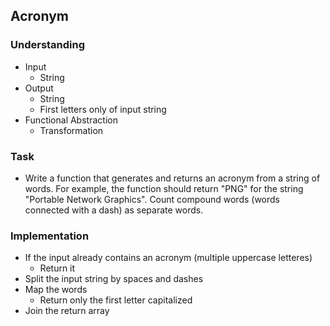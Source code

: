 ## Acronym

### Understanding
- Input
  + String
- Output
  + String
  + First letters only of input string
- Functional Abstraction
  + Transformation

### Task
- Write a function that generates and returns an acronym from a string of words. For example, the function should return "PNG" for the string "Portable Network Graphics". Count compound words (words connected with a dash) as separate words.

### Implementation
- If the input already contains an acronym (multiple uppercase letteres)
  + Return it
- Split the input string by spaces and dashes
- Map the words
  + Return only the first letter capitalized
- Join the return array
